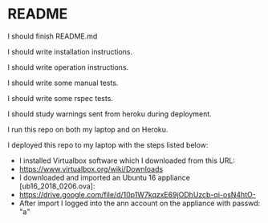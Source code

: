 # README

I should finish README.md

I should write installation instructions.

I should write operation instructions.

I should write some manual tests.

I should write some rspec tests.

I should study warnings sent from heroku during deployment.

I run this repo on both my laptop and on Heroku.

I deployed this repo to my laptop with the steps listed below:

* I installed Virtualbox software which I downloaded from this URL:
* https://www.virtualbox.org/wiki/Downloads
* I downloaded and imported an Ubuntu 16 appliance [ub16_2018_0206.ova]: 
* https://drive.google.com/file/d/10p1W7kqzxE69jODhUzcb-qi-osN4htO-
* After import I logged into the ann account on the appliance with passwd: "a"






